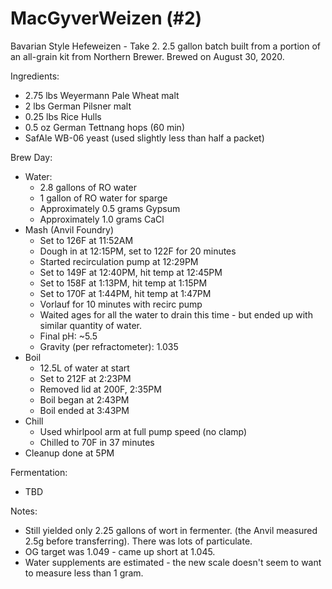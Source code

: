 # MacGyverWeizen (#2)

Bavarian Style Hefeweizen - Take 2.
2.5 gallon batch built from a portion of an all-grain kit from Northern Brewer.
Brewed on August 30, 2020.

Ingredients:

 * 2.75 lbs Weyermann Pale Wheat malt
 * 2 lbs German Pilsner malt
 * 0.25 lbs Rice Hulls
 * 0.5 oz German Tettnang hops (60 min)
 * SafAle WB-06 yeast (used slightly less than half a packet)

Brew Day:

 * Water:
   * 2.8 gallons of RO water
   * 1 gallon of RO water for sparge
   * Approximately 0.5 grams Gypsum
   * Approximately 1.0 grams CaCl
 * Mash (Anvil Foundry)
   * Set to 126F at 11:52AM
   * Dough in at 12:15PM, set to 122F for 20 minutes
   * Started recirculation pump at 12:29PM
   * Set to 149F at 12:40PM, hit temp at 12:45PM
   * Set to 158F at 1:13PM, hit temp at 1:15PM
   * Set to 170F at 1:44PM, hit temp at 1:47PM
   * Vorlauf for 10 minutes with recirc pump
   * Waited ages for all the water to drain this time - but ended up with similar quantity of water.
   * Final pH: ~5.5
   * Gravity (per refractometer): 1.035
 * Boil
   * 12.5L of water at start
   * Set to 212F at 2:23PM
   * Removed lid at 200F, 2:35PM
   * Boil began at 2:43PM
   * Boil ended at 3:43PM
 * Chill
   * Used whirlpool arm at full pump speed (no clamp)
   * Chilled to 70F in 37 minutes
 * Cleanup done at 5PM

Fermentation:

 * TBD

Notes:

 * Still yielded only 2.25 gallons of wort in fermenter. (the Anvil measured 2.5g before transferring). There was lots of particulate.
 * OG target was 1.049 - came up short at 1.045.
 * Water supplements are estimated - the new scale doesn't seem to want to measure less than 1 gram.
